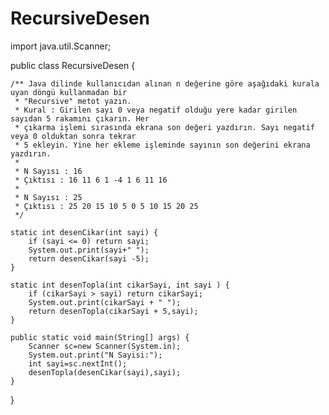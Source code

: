 # RecursiveDesen

import java.util.Scanner;

public class RecursiveDesen {
    
    /** Java dilinde kullanıcıdan alınan n değerine göre aşağıdaki kurala uyan döngü kullanmadan bir
     * "Recursive" metot yazın.
     * Kural : Girilen sayı 0 veya negatif olduğu yere kadar girilen sayıdan 5 rakamını çıkarın. Her
     * çıkarma işlemi sırasında ekrana son değeri yazdırın. Sayı negatif veya 0 olduktan sonra tekrar
     * 5 ekleyin. Yine her ekleme işleminde sayının son değerini ekrana yazdırın.
     *
     * N Sayısı : 16
     * Çıktısı : 16 11 6 1 -4 1 6 11 16
     *
     * N Sayısı : 25
     * Çıktısı : 25 20 15 10 5 0 5 10 15 20 25
     */

    static int desenCikar(int sayi) {
        if (sayi <= 0) return sayi;
        System.out.print(sayi+" ");
        return desenCikar(sayi -5);
    }

    static int desenTopla(int cikarSayi, int sayi ) {
        if (cikarSayi > sayi) return cikarSayi;
        System.out.print(cikarSayi + " ");
        return desenTopla(cikarSayi + 5,sayi);
    }

    public static void main(String[] args) {
        Scanner sc=new Scanner(System.in);
        System.out.print("N Sayisi:");
        int sayi=sc.nextInt();
        desenTopla(desenCikar(sayi),sayi);
    }
}
